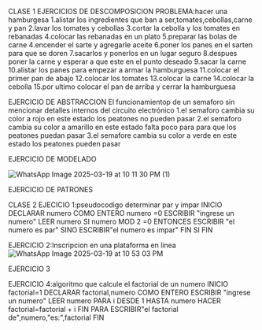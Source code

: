CLASE 1
EJERCICIOS DE DESCOMPOSICION 
PROBLEMA:hacer una hamburgesa 
1.alistar los ingredientes que ban a ser,tomates,cebollas,carne y pan 
2.lavar los tomates y cebollas 
3.cortar la cebolla y los tomates en rebanadas 
4.colocar las rebanadas en un plato
5.preparar las bolas de carne 
4.encender el sarte y agregarle aceite 
6.poner los panes en el sarten para que se doren 
7.sacarlos y ponerlos en un lugar seguro 
8.despues poner la carne y esperar a que este en el punto deseado
9.sacar la carne 
10.alistar los panes para empezar a armar la hamburguesa 
11.colocar el primer pan de abajo
12.colocar los tomates 
13.colocar la carne 
14.colocar la cebolla 
15.por ultimo colocar el pan de arriba y cerrar la hamburguesa

EJERCICIO DE ABSTRACCION 
El funcionamientop de un semaforo sin mencionar detalles internos del circuito electrónico
1.el semaforo cambia su color a rojo en este estado los peatones no pueden pasar 
2.el semaforo cambia su color a amarillo en este estado falta poco para para que los peatones puedan pasar
3.el semafore cambia su color a verde en este estado los peatones pueden pasar 

EJERCICIO DE MODELADO  

![WhatsApp Image 2025-03-19 at 10 11 30 PM (1)](https://github.com/user-attachments/assets/dce59f84-770e-45d8-8653-23abefaafaab)

EJERCICIO DE PATRONES





CLASE 2
EJECICIO 1:pseudocodigo determinar par y impar 
INICIO
DECLARAR numero COMO ENTERO
numero =0
ESCRIBIR "ingrese un numero"
LEER numero
SI numero MOD 2 =0 ENTONCES 
ESCRIBIR "el numero es par"
SINO
ESCRIBIR"el numero es impar"
FIN SI 
FIN

EJERCICIO 2:Inscripcion en una plataforma en linea
![WhatsApp Image 2025-03-19 at 10 53 03 PM](https://github.com/user-attachments/assets/6337cbcb-0a9a-4c67-941e-e2dc4c412833)

EJERCICIO 3



EJERCICIO 4:algoritmo que calcule el factorial de un numero 
INICIO
factorial=1
DECLARAR factorial,numero COMO ENTERO
ESCRIBIR "ingrese un numero"
LEER numero 
PARA i DESDE 1 HASTA numero HACER 
factorial=factorial + i
FIN PARA 
ESCRIBIR"el factorial de",numero,"es:",factorial 
FIN 







